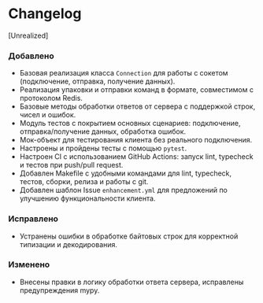 # Changelog

[Unrealized]

### Добавлено
- Базовая реализация класса `Connection` для работы с сокетом (подключение, отправка, получение данных).
- Реализация упаковки и отправки команд в формате, совместимом с протоколом Redis.
- Базовые методы обработки ответов от сервера с поддержкой строк, чисел и ошибок.
- Модуль тестов с покрытием основных сценариев: подключение, отправка/получение данных, обработка ошибок.
- Мок-объект для тестирования клиента без реального подключения.
- Настроены и пройдены тесты с помощью `pytest`.
- Настроен CI с использованием GitHub Actions: запуск lint, typecheck и тестов при push/pull request.
- Добавлен Makefile с удобными командами для lint, typecheck, тестов, сборки, релиза и работы с git.
- Добавлен шаблон Issue `enhancement.yml` для предложений по улучшению функциональности клиента.

### Исправлено
- Устранены ошибки в обработке байтовых строк для корректной типизации и декодирования.

### Изменено
- Внесены правки в логику обработки ответа сервера, исправлены предупреждения mypy.
